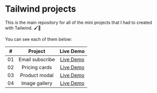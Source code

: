 # Tailwind projects

This is the main repository for all of the mini projects that I had to created with Tailwind. 🖌️🎨

You can see each of them below:

|  #  |       Project         |                               Live Demo                               |
| :-: | :-------------------: | :-------------------------------------------------------------------: |
| 01  |   Email subscribe     |          [Live Demo](https://email-subscribe-orpin.vercel.app/)       |
| 02  |   Pricing cards       |          [Live Demo](https://pricing-grids-zeta.vercel.app/)          |
| 03  |   Product modal       |          [Live Demo](https://product-modal-one.vercel.app/)           |
| 04  |   Image gallery       |          [Live Demo](https://image-gallery-phi-mauve.vercel.app/)     |
